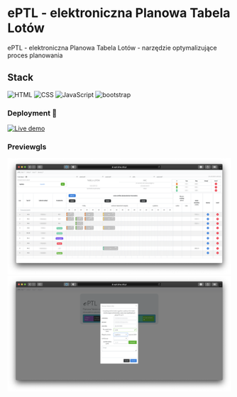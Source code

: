 # ePTL - elektroniczna Planowa Tabela Lotów 

ePTL - elektroniczna Planowa Tabela Lotów - narzędzie optymalizujące proces planowania

## Stack
![HTML](https://img.shields.io/badge/html-%234ea94b.svg?style=for-the-badge&logo=HTML&logoColor=white) 
![CSS](https://img.shields.io/badge/css-%23404d59.svg?style=for-the-badge&logo=CSS&logoColor=%2361DAFB) 
![JavaScript](https://img.shields.io/badge/JavaScript-%2320232a.svg?style=for-the-badge&logo=JavaScript&logoColor=%2361DAFB) 
![bootstrap](https://img.shields.io/badge/bootstrap-6DA55F?style=for-the-badge&logo=bootstrap&logoColor=white)

### Deployment 👋 
[![Live demo](https://img.shields.io/badge/live_demo-hosting_ct8.pl-green)][live]

### Previewgls
![preview][preview1-url]
![preview][preview2-url]

[preview1-url]: https://raw.githubusercontent.com/pajlotapps/eptl/main/preview/preview_001.png
[preview2-url]: https://raw.githubusercontent.com/pajlotapps/eptl/main/preview/preview_002.png

[live]: https://eptl.bha.ct8.pl/